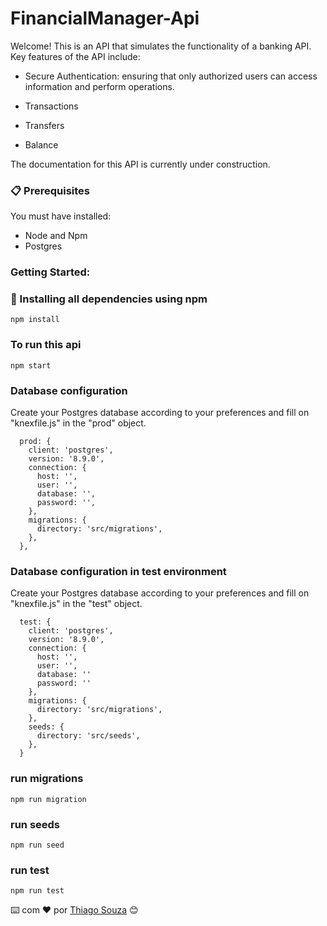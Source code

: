 # FinancialManager-Api

Welcome! This is an API that simulates the functionality of a banking API. Key features of the API include:

- Secure Authentication: ensuring that only authorized users can access information and perform operations.

- Transactions

- Transfers

- Balance

The documentation for this API is currently under construction.


### 📋 Prerequisites

You must have installed:
- Node and Npm
- Postgres

### Getting Started:

### 🔧 Installing all dependencies using npm

```
npm install 
```

### To run this api
```
npm start
```


###  Database configuration

Create your Postgres database according to your preferences and fill on "knexfile.js" in the "prod"
object.

```
  prod: {
    client: 'postgres',
    version: '8.9.0',
    connection: {
      host: '',
      user: '',
      database: '',
      password: '',
    },
    migrations: {
      directory: 'src/migrations',
    },
  },

```


### Database configuration in test environment

Create your Postgres database according to your preferences and fill on "knexfile.js" in the "test"
object.

```
  test: {
    client: 'postgres',
    version: '8.9.0',
    connection: {
      host: '',
      user: '', 
      database: ''
      password: ''
    },
    migrations: {
      directory: 'src/migrations',
    },
    seeds: {
      directory: 'src/seeds',
    },
  }
```
### run migrations
```
npm run migration
```
### run seeds
```
npm run seed
```
### run test
```
npm run test
```


⌨️ com ❤️ por [Thiago Souza](https://github.com/Thiago88Code) 😊

